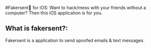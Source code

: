 #Fakersent👑 for iOS:
Want to hack/mess with your friends without a computer? Then this iOS application is for you.

## What is fakersent?: 
Fakersent is a application to send spoofed emails & text messages. 
